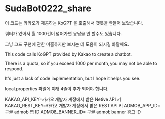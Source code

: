 # SudaBot0222_share

이 코드는 카카오가 제공하는 KoGPT 을 호출해서 챗봇을 만들어 보았습니다. 

쿼터가 있어서 월 1000건이 넘어가면 응답을 안 할수도 있습니다.

그냥 코드 구현에 관한 미흡하지만 보시는 데 도움이 되시길 바랄께요.

This code calls KoGPT provided by Kakao to create a chatbot.

There is a quota, so if you exceed 1000 per month, you may not be able to respond.

It's just a lack of code implementation, but I hope it helps you see.


local.properties 파일에 아래 4줄이 추가 되어야 합니다.

KAKAO_API_KEY=카카오 개발자 계정에서 받은 Netive API 키
KAKAO_REST_KEY=카카오 개발자 계정에서 받은 REST API 키
ADMOB_APP_ID= 구글 admob 앱 ID
ADMOB_BANNER_ID= 구글 admob banner 광고 ID
